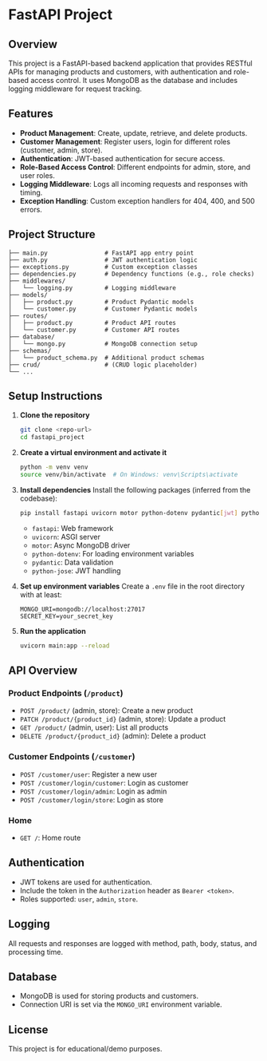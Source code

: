 # FastAPI Project

## Overview
This project is a FastAPI-based backend application that provides RESTful APIs for managing products and customers, with authentication and role-based access control. It uses MongoDB as the database and includes logging middleware for request tracking.

## Features
- **Product Management**: Create, update, retrieve, and delete products.
- **Customer Management**: Register users, login for different roles (customer, admin, store).
- **Authentication**: JWT-based authentication for secure access.
- **Role-Based Access Control**: Different endpoints for admin, store, and user roles.
- **Logging Middleware**: Logs all incoming requests and responses with timing.
- **Exception Handling**: Custom exception handlers for 404, 400, and 500 errors.

## Project Structure
```
├── main.py                # FastAPI app entry point
├── auth.py                # JWT authentication logic
├── exceptions.py          # Custom exception classes
├── dependencies.py        # Dependency functions (e.g., role checks)
├── middlewares/
│   └── logging.py         # Logging middleware
├── models/
│   ├── product.py         # Product Pydantic models
│   └── customer.py        # Customer Pydantic models
├── routes/
│   ├── product.py         # Product API routes
│   └── customer.py        # Customer API routes
├── database/
│   └── mongo.py           # MongoDB connection setup
├── schemas/
│   └── product_schema.py  # Additional product schemas
├── crud/                  # (CRUD logic placeholder)
└── ...
```

## Setup Instructions
1. **Clone the repository**
   ```bash
   git clone <repo-url>
   cd fastapi_project
   ```
2. **Create a virtual environment and activate it**
   ```bash
   python -m venv venv
   source venv/bin/activate  # On Windows: venv\Scripts\activate
   ```
3. **Install dependencies**
   Install the following packages (inferred from the codebase):
   ```bash
   pip install fastapi uvicorn motor python-dotenv pydantic[jwt] python-jose
   ```
   - `fastapi`: Web framework
   - `uvicorn`: ASGI server
   - `motor`: Async MongoDB driver
   - `python-dotenv`: For loading environment variables
   - `pydantic`: Data validation
   - `python-jose`: JWT handling

4. **Set up environment variables**
   Create a `.env` file in the root directory with at least:
   ```env
   MONGO_URI=mongodb://localhost:27017
   SECRET_KEY=your_secret_key
   ```

5. **Run the application**
   ```bash
   uvicorn main:app --reload
   ```

## API Overview
### Product Endpoints (`/product`)
- `POST /product/` (admin, store): Create a new product
- `PATCH /product/{product_id}` (admin, store): Update a product
- `GET /product/` (admin, user): List all products
- `DELETE /product/{product_id}` (admin): Delete a product

### Customer Endpoints (`/customer`)
- `POST /customer/user`: Register a new user
- `POST /customer/login/customer`: Login as customer
- `POST /customer/login/admin`: Login as admin
- `POST /customer/login/store`: Login as store

### Home
- `GET /`: Home route

## Authentication
- JWT tokens are used for authentication.
- Include the token in the `Authorization` header as `Bearer <token>`.
- Roles supported: `user`, `admin`, `store`.

## Logging
All requests and responses are logged with method, path, body, status, and processing time.

## Database
- MongoDB is used for storing products and customers.
- Connection URI is set via the `MONGO_URI` environment variable.

## License
This project is for educational/demo purposes. 